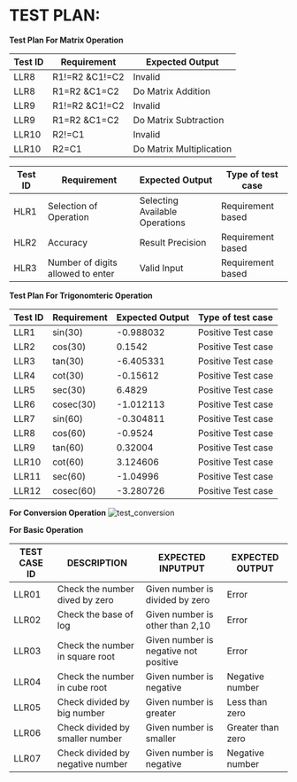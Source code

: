 # TEST PLAN:

**Test Plan For Matrix Operation**

| Test ID | Requirement | Expected Output |
| --- | --- | --- |
| LLR8 | R1!=R2 &amp;C1!=C2 | Invalid |
| LLR8 | R1=R2 &amp;C1=C2 | Do Matrix Addition |
| LLR9 | R1!=R2 &amp;C1!=C2 | Invalid |
| LLR9 | R1=R2 &amp;C1=C2 | Do Matrix Subtraction |
| LLR10 | R2!=C1 | Invalid |
| LLR10 | R2=C1 | Do Matrix Multiplication |


| Test ID | Requirement | Expected Output |Type of test case|
| --- | --- | --- |---|
| HLR1 | Selection of Operation | Selecting Available Operations  | Requirement based|
| HLR2 | Accuracy | Result Precision | Requirement based|
| HLR3 | Number of digits allowed to enter | Valid Input | Requirement based|





**Test Plan For Trigonomteric Operation**


| Test ID | Requirement | Expected Output |Type of test case|
| --- | --- | --- |--- |
| LLR1 | sin(30)  | -0.988032 | Positive Test case|
| LLR2 | cos(30)| 0.1542  | Positive Test case|
| LLR3 | tan(30) | -6.405331 | Positive Test case|
| LLR4 | cot(30)| -0.15612 | Positive Test case|
| LLR5 | sec(30) | 6.4829| Positive Test case|
| LLR6 | cosec(30) | -1.012113 | Positive Test case|
| LLR7 | sin(60)  | -0.304811 | Positive Test case|
| LLR8 | cos(60)| -0.9524 | Positive Test case|
| LLR9 | tan(60) | 0.32004  | Positive Test case|
| LLR10 | cot(60)| 3.124606 | Positive Test case|
| LLR11 | sec(60) | -1.04996 | Positive Test case|
| LLR12 | cosec(60) | -3.280726 | Positive Test case|


**For Conversion Operation**
![test_conversion](https://user-images.githubusercontent.com/78851073/107909107-85b8ad80-6f7d-11eb-9510-4614e0bb6d80.png)

**For Basic Operation**



| TEST CASE ID | DESCRIPTION | EXPECTED INPUTPUT | EXPECTED OUTPUT |
| --- | --- | --- | --- |
| LLR01 | Check the number dived by zero | Given number is divided by zero | Error |
| LLR02 | Check the base of log | Given number is other than 2,10 | Error |
| LLR03 | Check the number in square root | Given number is negative not positive | Error |
| LLR04 | Check the number in cube root | Given number is negative | Negative number |
| LLR05 | Check divided by big number | Given number is greater | Less than zero |
| LLR06 | Check divided by smaller number | Given number is smaller | Greater than zero |
| LLR07 | Check divided by negative number | Given number is negative | Negative number |

